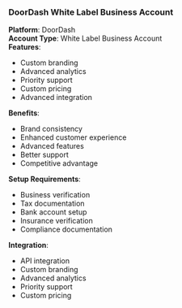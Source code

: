 ### DoorDash White Label Business Account
**Platform**: DoorDash  
**Account Type**: White Label Business Account  
**Features**:
- Custom branding
- Advanced analytics
- Priority support
- Custom pricing
- Advanced integration

**Benefits**:
- Brand consistency
- Enhanced customer experience
- Advanced features
- Better support
- Competitive advantage

**Setup Requirements**:
- Business verification
- Tax documentation
- Bank account setup
- Insurance verification
- Compliance documentation

**Integration**:
- API integration
- Custom branding
- Advanced analytics
- Priority support
- Custom pricing
